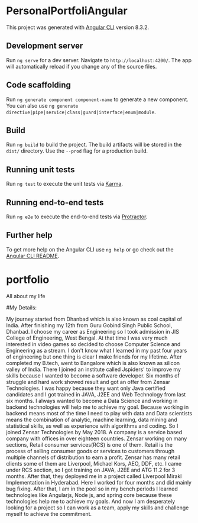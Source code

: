 # PersonalPortfoliAngular

This project was generated with [Angular CLI](https://github.com/angular/angular-cli) version 8.3.2.

## Development server

Run `ng serve` for a dev server. Navigate to `http://localhost:4200/`. The app will automatically reload if you change any of the source files.

## Code scaffolding

Run `ng generate component component-name` to generate a new component. You can also use `ng generate directive|pipe|service|class|guard|interface|enum|module`.

## Build

Run `ng build` to build the project. The build artifacts will be stored in the `dist/` directory. Use the `--prod` flag for a production build.

## Running unit tests

Run `ng test` to execute the unit tests via [Karma](https://karma-runner.github.io).

## Running end-to-end tests

Run `ng e2e` to execute the end-to-end tests via [Protractor](http://www.protractortest.org/).

## Further help

To get more help on the Angular CLI use `ng help` or go check out the [Angular CLI README](https://github.com/angular/angular-cli/blob/master/README.md).


# portfolio
All about my life

#My Details: 

My journey started from Dhanbad which is also known as coal capital of India. After finishing my
12th from Guru Gobind Singh Public School, Dhanbad. I choose my career as Engineering so I
took admission in JIS College of Engineering, West Bengal. At that time I was very much
interested in video games so decided to choose Computer Science and Engineering as a
stream. I don't know what I learned in my past four years of engineering but one thing is clear I
make friends for my lifetime.
After completed my B.tech, went to Bangalore which is also known as silicon valley of India.
There I joined an institute called Jspiders' to improve my skills because I wanted to become a
software developer. Six months of struggle and hard work showed result and got an offer from
Zensar Technologies. I was happy because they want only Java certified candidates and I got
trained in JAVA, J2EE and Web Technology from last six months. I always wanted to become a
Data Science and working in backend technologies will help me to achieve my goal. Because
working in backend means most of the time I need to play with data and Data scientists means
the combination of analytic, machine learning, data mining and statistical skills, as well as
experience with algorithms and coding.
So I joined Zensar Technologies by May 2018. A company is a service based company with
offices in over eighteen countries. Zensar working on many sections, Retail consumer
services(RCS) is one of them. Retail is the process of selling consumer goods or services to
customers through multiple channels of distribution to earn a profit. Zensar has many retail
clients some of them are Liverpool, Michael Kors, AEO, DDF, etc. I came under RCS section, so
I got training on JAVA, J2EE and ATG 11.2 for 3 months.
After that, they deployed me in a project called Liverpool Mirakl Implementation in Hyderabad.
Here I worked for four months and did mainly bug fixing. After that, I am in the pool so in my
bench periods I learned technologies like Angularjs, Node js, and spring core because these
technologies help me to achieve my goals. And now I am desperately looking for a project so I
can work as a team, apply my skills and challenge myself to achieve the commitment.
